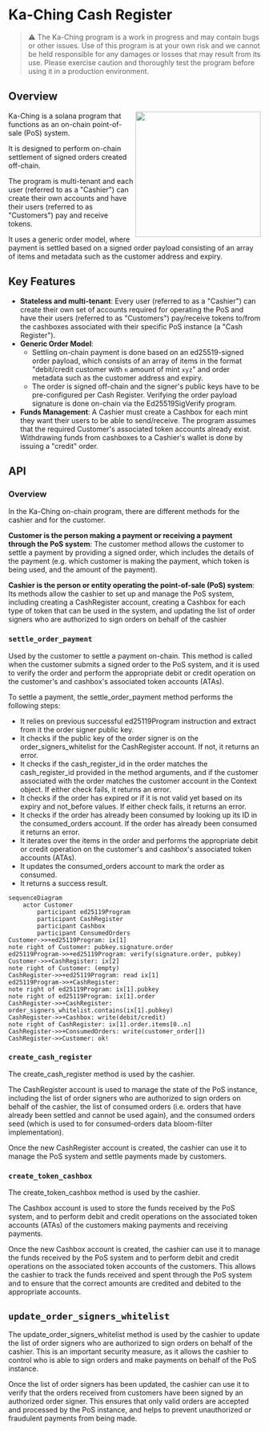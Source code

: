 # Ka-Ching Cash Register

> ⚠️ The Ka-Ching program is a work in progress and may contain bugs or other issues. Use of this program is at your own risk and we cannot be held responsible for any damages or losses that may result from its use. Please exercise caution and thoroughly test the program before using it in a production environment.

## Overview

<img align="right" width="250" height="250" src="https://user-images.githubusercontent.com/2641321/206679823-fde6bc5d-9a07-461c-81e3-23880c182657.png">

Ka-Ching is a solana program that functions as an on-chain point-of-sale (PoS) system.

It is designed to perform on-chain settlement of signed orders created off-chain.

The program is multi-tenant and each user (referred to as a "Cashier") can create their own accounts and have their users (referred to as "Customers") pay and receive tokens.

It uses a generic order model, where payment is settled based on a signed order payload consisting of an array of items and metadata such as the customer address and expiry.

## Key Features

- **Stateless and multi-tenant**: Every user (referred to as a "Cashier") can create their own set of accounts required for operating the PoS and have their users (referred to as "Customers") pay/receive tokens to/from the cashboxes associated with their specific PoS instance (a "Cash Register").
- **Generic Order Model**:
  - Settling on-chain payment is done based on an ed25519-signed order payload, which consists of an array of items in the format "debit/credit customer with `n` amount of mint `xyz`" and order metadata such as the customer address and expiry.
  - The order is signed off-chain and the signer's public keys have to be pre-configured per Cash Register. Verifying the order payload signature is done on-chain via the Ed25519SigVerify program.
- **Funds Management**: A Cashier must create a Cashbox for each mint they want their users to be able to send/receive. The program assumes that the required Customer's associated token accounts already exist. Withdrawing funds from cashboxes to a Cashier's wallet is done by issuing a "credit" order.

## API

### Overview

In the Ka-Ching on-chain program, there are different methods for the cashier and for the customer.

**Customer is the person making a payment or receiving a payment through the PoS system**: The customer method allows the customer to settle a payment by providing a signed order, which includes the details of the payment (e.g. which customer is making the payment, which token is being used, and the amount of the payment).

**Cashier is the person or entity operating the point-of-sale (PoS) system**: Its methods allow the cashier to set up and manage the PoS system, including creating a CashRegister account, creating a Cashbox for each type of token that can be used in the system, and updating the list of order signers who are authorized to sign orders on behalf of the cashier

### `settle_order_payment`

Used by the customer to settle a payment on-chain. This method is called when the customer submits a signed order to the PoS system, and it is used to verify the order and perform the appropriate debit or credit operation on the customer's and cashbox's associated token accounts (ATAs).

To settle a payment, the settle_order_payment method performs the following steps:

- It relies on previous successful ed25119Program instruction and extract from it the order signer public key.
- It checks if the public key of the order signer is on the order_signers_whitelist for the CashRegister account. If not, it returns an error.
- It checks if the cash_register_id in the order matches the cash_register_id provided in the method arguments, and if the customer associated with the order matches the customer account in the Context object. If either check fails, it returns an error.
- It checks if the order has expired or if it is not valid yet based on its expiry and not_before values. If either check fails, it returns an error.
- It checks if the order has already been consumed by looking up its ID in the consumed_orders account. If the order has already been consumed it returns an error.
- It iterates over the items in the order and performs the appropriate debit or credit operation on the customer's and cashbox's associated token accounts (ATAs).
- It updates the consumed_orders account to mark the order as consumed.
- It returns a success result.

```mermaid
sequenceDiagram
    actor Customer
		participant ed25119Program
		participant CashRegister
		participant Cashbox
		participant ConsumedOrders
Customer->>+ed25119Program: ix[1]
note right of Customer: pubkey.signature.order
ed25119Program->>+ed25119Program: verify(signature.order, pubkey)
Customer->>+CashRegister: ix[2]
note right of Customer: (empty)
CashRegister->>+ed25119Program: read ix[1]
ed25119Program->>+CashRegister: 
note right of ed25119Program: ix[1].pubkey
note right of ed25119Program: ix[1].order
CashRegister->>+CashRegister: order_signers_whitelist.contains(ix[1].pubkey)
CashRegister->>+Cashbox: write(debit/credit)
note right of CashRegister: ix[1].order.items[0..n]
CashRegister->>+ConsumedOrders: write(customer_order[])
CashRegister->>Customer: ok!

```

### `create_cash_register`

The create_cash_register method is used by the cashier.

The CashRegister account is used to manage the state of the PoS instance, including the list of order signers who are authorized to sign orders on behalf of the cashier, the list of consumed orders (i.e. orders that have already been settled and cannot be used again), and the consumed orders seed (which is used to for consumed-orders data bloom-filter implementation).

Once the new CashRegister account is created, the cashier can use it to manage the PoS system and settle payments made by customers.

### `create_token_cashbox`

The create_token_cashbox method is used by the cashier.

The Cashbox account is used to store the funds received by the PoS system, and to perform debit and credit operations on the associated token accounts (ATAs) of the customers making payments and receiving payments.

Once the new Cashbox account is created, the cashier can use it to manage the funds received by the PoS system and to perform debit and credit operations on the associated token accounts of the customers. This allows the cashier to track the funds received and spent through the PoS system and to ensure that the correct amounts are credited and debited to the appropriate accounts.

## `update_order_signers_whitelist`

The update_order_signers_whitelist method is used by the cashier to update the list of order signers who are authorized to sign orders on behalf of the cashier. This is an important security measure, as it allows the cashier to control who is able to sign orders and make payments on behalf of the PoS instance.

Once the list of order signers has been updated, the cashier can use it to verify that the orders received from customers have been signed by an authorized order signer. This ensures that only valid orders are accepted and processed by the PoS instance, and helps to prevent unauthorized or fraudulent payments from being made.
